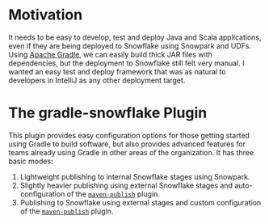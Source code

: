 # Motivation
It needs to be easy to develop, test and deploy Java and Scala applications, even if they are being deployed to Snowflake using Snowpark and UDFs.
Using [Apache Gradle](www.gradle.org), we can easily build thick JAR files with dependencies, but the deployment to Snowflake still felt very manual.
I wanted an easy test and deploy framework that was as natural to developers in IntelliJ as any other deployment target.

# The gradle-snowflake Plugin
This plugin provides easy configuration options for those getting started using Gradle to build software, but also provides advanced features for teams already using Gradle in other areas of the organization.
It has three basic modes:

1. Lightweight publishing to internal Snowflake stages using Snowpark.
2. Slightly heavier publishing using external Snowflake stages and auto-configuration of the [`maven-publish`](https://docs.gradle.org/current/userguide/publishing_maven.html) plugin.
3. Publishing to Snowflake using external stages and custom configuration of the [`maven-publish`](https://docs.gradle.org/current/userguide/publishing_maven.html) plugin.


